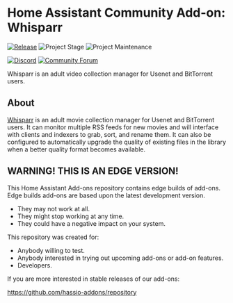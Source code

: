 # Home Assistant Community Add-on: Whisparr

[![Release][release-shield]][release] ![Project Stage][project-stage-shield] ![Project Maintenance][maintenance-shield]

[![Discord][discord-shield]][discord] [![Community Forum][forum-shield]][forum]

Whisparr is an adult video collection manager for Usenet and BitTorrent users.

## About

[Whisparr] is an adult movie collection manager for Usenet and BitTorrent users.
It can monitor multiple RSS feeds for new movies and will interface with clients
and indexers to grab, sort, and rename them. It can also be configured to
automatically upgrade the quality of existing files in the library when a
better quality format becomes available.

[Whisparr]: https://github.com/whisparr/whisparr

## WARNING! THIS IS AN EDGE VERSION!

This Home Assistant Add-ons repository contains edge builds of add-ons.
Edge builds add-ons are based upon the latest development version.

- They may not work at all.
- They might stop working at any time.
- They could have a negative impact on your system.

This repository was created for:

- Anybody willing to test.
- Anybody interested in trying out upcoming add-ons or add-on features.
- Developers.

If you are more interested in stable releases of our add-ons:

<https://github.com/hassio-addons/repository>

[discord-shield]: https://img.shields.io/discord/330944238910963714.svg
[discord]: https://discord.gg/c5DvZ4e
[forum-shield]: https://img.shields.io/badge/community-forum-brightgreen.svg
[forum]: https://community.home-assistant.io/t/?u=frenck
[maintenance-shield]: https://img.shields.io/maintenance/yes/2024.svg
[project-stage-shield]: https://img.shields.io/badge/project%20stage-experimental-yellow.svg
[release-shield]: https://img.shields.io/badge/version-3d3845a-blue.svg
[release]: https://github.com/hassio-addons/addon-whisparr/tree/3d3845a